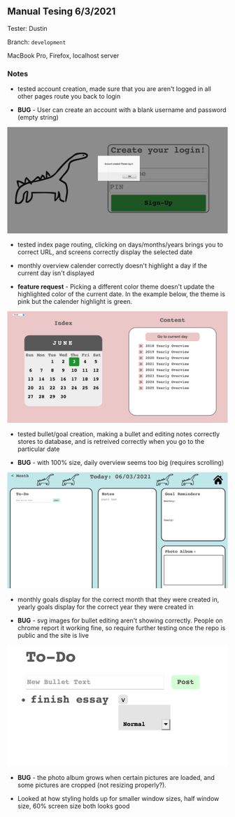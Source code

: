## Manual Tesing 6/3/2021 
Tester: Dustin 

Branch: `development`

MacBook Pro, Firefox, localhost server

### Notes
- tested account creation, made sure that you are aren't logged in all other pages route you back to login

- **BUG**  - User can create an account with a blank username and password (empty string) 

![emptyAccountCreation](emptyAccount.png)

- tested index page routing, clicking on days/months/years brings you to correct URL, and screens correctly display the selected date

- monthly overview calender correctly doesn't highlight a day if the current day isn't displayed

- **feature request** - Picking a different color theme doesn't update the highlighted color of the current date. In the example below, the theme is pink but the calender highlight is green.

![highlightDate](dateHighlight.png)

- tested bullet/goal creation, making a bullet and editing notes correctly stores to database, and is retreived correctly when you go to the particular date

- **BUG** - with 100% size, daily overview seems too big (requires scrolling)

![dwTooBig](dwTooBig.png)

- monthly goals display for the correct month that they were created in, yearly goals display for the correct year they were created in 

- **BUG** - svg images for bullet editing aren't showing correctly. People on chrome report it working fine, so require further testing once the repo is public and the site is live

![bulletIcons](bulletIcons.png)

- **BUG** - the photo album grows when certain pictures are loaded, and some pictures are cropped (not resizing properly?).

- Looked at how styling holds up for smaller window sizes, half window size, 60% screen size both looks good